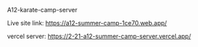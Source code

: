 A12-karate-camp-server

Live site link: https://a12-summer-camp-1ce70.web.app/

vercel server: https://2-21-a12-summer-camp-server.vercel.app/
